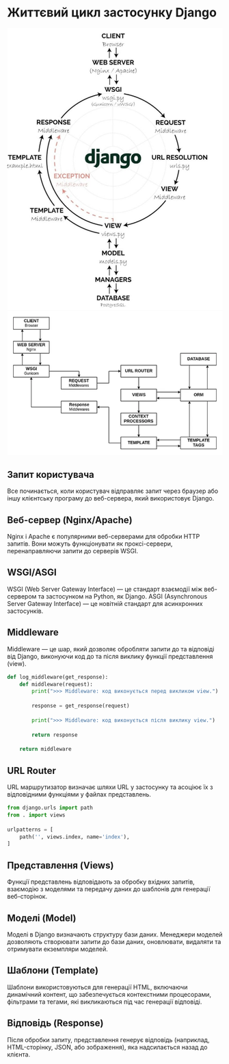 # Життєвий цикл застосунку Django

<img src="../../_images/django-life-cycle-1.jpg" width="600" />

<img src="../../_images/django-life-cycle-2.webp" width="600" />

## Запит користувача

Все починається, коли користувач відправляє запит через браузер або іншу клієнтську програму до веб-сервера, який використовує Django.

## Веб-сервер (Nginx/Apache)

Nginx і Apache є популярними веб-серверами для обробки HTTP запитів. Вони можуть функціонувати як проксі-сервери, перенаправляючи запити до серверів WSGI.

## WSGI/ASGI

WSGI (Web Server Gateway Interface) — це стандарт взаємодії між веб-сервером та застосунком на Python, як Django. ASGI (Asynchronous Server Gateway Interface) — це новітній стандарт для асинхронних застосунків.

## Middleware

Middleware — це шар, який дозволяє обробляти запити до та відповіді від Django, виконуючи код до та після виклику функції представлення (view).

```py
def log_middleware(get_response):
    def middleware(request):
        print(">>> Middleware: код виконується перед викликом view.")

        response = get_response(request)

        print(">>> Middleware: код виконується після виклику view.")

        return response

    return middleware
```

## URL Router

URL маршрутизатор визначає шляхи URL у застосунку та асоціює їх з відповідними функціями у файлах представлень.

```py
from django.urls import path
from . import views

urlpatterns = [
    path('', views.index, name='index'),
]
```

## Представлення (Views)

Функції представлень відповідають за обробку вхідних запитів, взаємодію з моделями та передачу даних до шаблонів для генерації веб-сторінок.

## Моделі (Model)

Моделі в Django визначають структуру бази даних. Менеджери моделей дозволяють створювати запити до бази даних, оновлювати, видаляти та отримувати екземпляри моделей.

## Шаблони (Template)

Шаблони використовуються для генерації HTML, включаючи динамічний контент, що забезпечується контекстними процесорами, фільтрами та тегами, які викликаються під час генерації відповіді.

## Відповідь (Response)

Після обробки запиту, представлення генерує відповідь (наприклад, HTML-сторінку, JSON, або зображення), яка надсилається назад до клієнта.
